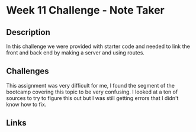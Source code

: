 # Week 11 Challenge - Note Taker
## Description
In this challenge we were provided with starter code and needed to link the front and back end by making a server and using routes.
## Challenges
This assignment was very difficult for me, I found the segment of the bootcamp covering this topic to be very confusing. I looked at a ton of sources to try to figure this out but I was still getting errors that I didn't know how to fix.
## Links
